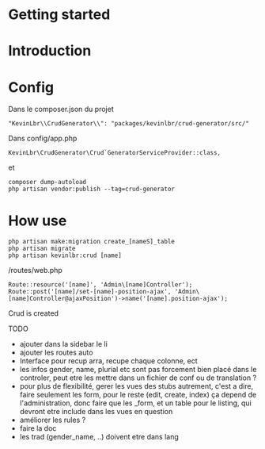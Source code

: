# Getting started

# Introduction

# Config


Dans le composer.json du projet 
```
"KevinLbr\\CrudGenerator\\": "packages/kevinlbr/crud-generator/src/"
```

Dans config/app.php
```
KevinLbr\CrudGenerator\Crud`GeneratorServiceProvider::class,
```

et 
```
composer dump-autoload
php artisan vendor:publish --tag=crud-generator
```

# How use
```
php artisan make:migration create_[nameS]_table
php artisan migrate
php artisan kevinlbr:crud [name]
```

/routes/web.php

```
Route::resource('[name]', 'Admin\[name]Controller');
Route::post('[name]/set-[name]-position-ajax', 'Admin\[name]Controller@ajaxPosition')->name('[name].position-ajax');
```

Crud is created

TODO
- ajouter dans la sidebar le li
- ajouter les routes auto
- Interface pour recup arra, recupe chaque colonne, ect
- les infos gender, name, plurial etc sont pas forcement bien placé dans le controler, peut etre les mettre dans un fichier de conf ou de translation ?
- pour plus de flexibilité, gerer les vues des stubs autrement, c'est a dire, faire seulement les form, pour le reste (edit, create, index) ça depend de l'administration, donc faire que les _form, et un table pour le listing, qui devront etre include dans les vues en question
- améliorer les rules ?
- faire la doc 
- les trad (gender_name, ..) doivent etre dans lang
 
